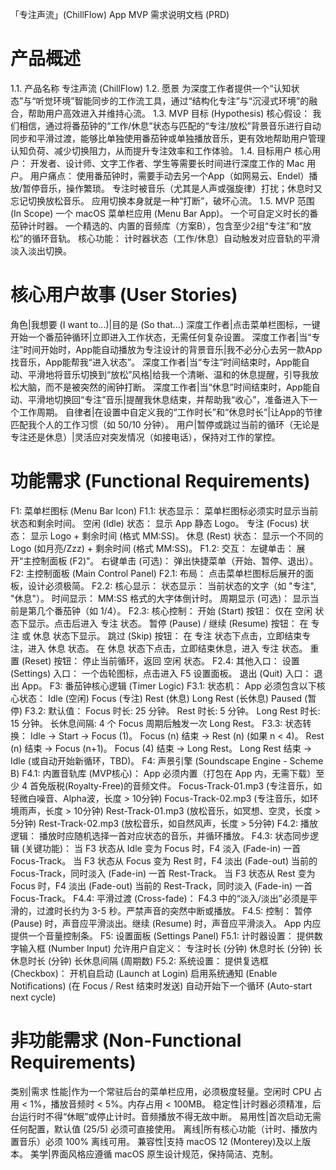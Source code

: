 「专注声流」(ChillFlow) App
MVP 需求说明文档 (PRD)

# 产品概述
1.1. 产品名称
专注声流 (ChillFlow)
1.2. 愿景
为深度工作者提供一个“认知状态”与“听觉环境”智能同步的工作流工具，通过“结构化专注”与“沉浸式环境”的融合，帮助用户高效进入并维持心流。
1.3. MVP 目标 (Hypothesis)
核心假设： 我们相信，通过将番茄钟的“工作/休息”状态与匹配的“专注/放松”背景音乐进行自动同步和平滑过渡，能够比单独使用番茄钟或单独播放音乐，更有效地帮助用户管理认知负荷、减少切换阻力，从而提升专注效率和工作体验。
1.4. 目标用户
核心用户： 开发者、设计师、文字工作者、学生等需要长时间进行深度工作的 Mac 用户。
用户痛点：
使用番茄钟时，需要手动去另一个App（如网易云、Endel）播放/暂停音乐，操作繁琐。
专注时被音乐（尤其是人声或强旋律）打扰；休息时又忘记切换放松音乐。
应用切换本身就是一种“打断”，破坏心流。
1.5. MVP 范围 (In Scope)
一个 macOS 菜单栏应用 (Menu Bar App)。
一个可自定义时长的番茄钟计时器。
一个精选的、内置的音频库（方案B），包含至少2组“专注”和“放松”的循环音轨。
核心功能： 计时器状态（工作/休息）自动触发对应音轨的平滑淡入淡出切换。

# 核心用户故事 (User Stories)
角色|我想要 (I want to...)|目的是 (So that...)
深度工作者|点击菜单栏图标，一键开始一个番茄钟循环|立即进入工作状态，无需任何复杂设置。
深度工作者|当“专注”时间开始时，App能自动播放为专注设计的背景音乐|我不必分心去另一款App找音乐，App能帮我“进入状态”。
深度工作者|当“专注”时间结束时，App能自动、平滑地将音乐切换到“放松”风格|给我一个清晰、温和的休息提醒，引导我放松大脑，而不是被突然的闹钟打断。
深度工作者|当“休息”时间结束时，App能自动、平滑地切换回“专注”音乐|提醒我休息结束，并帮助我“收心”，准备进入下一个工作周期。
自律者|在设置中自定义我的“工作时长”和“休息时长”|让App的节律匹配我个人的工作习惯（如 50/10 分钟）。
用户|暂停或跳过当前的循环（无论是专注还是休息）|灵活应对突发情况（如接电话），保持对工作的掌控。

# 功能需求 (Functional Requirements)
F1: 菜单栏图标 (Menu Bar Icon)
F1.1: 状态显示： 菜单栏图标必须实时显示当前状态和剩余时间。
空闲 (Idle) 状态： 显示 App 静态 Logo。
专注 (Focus) 状态： 显示 Logo + 剩余时间 (格式 MM:SS)。
休息 (Rest) 状态： 显示一个不同的 Logo (如月亮/Zzz) + 剩余时间 (格式 MM:SS)。
F1.2: 交互：
左键单击： 展开“主控制面板 (F2)”。
右键单击 (可选)： 弹出快捷菜单（开始、暂停、退出）。
F2: 主控制面板 (Main Control Panel)
F2.1: 布局： 点击菜单栏图标后展开的面板，设计必须极简。
F2.2: 核心显示：
状态显示： 当前状态的文字（如 "专注", "休息"）。
时间显示： MM:SS 格式的大字体倒计时。
周期显示 (可选)： 显示当前是第几个番茄钟（如 1/4）。
F2.3: 核心控制：
开始 (Start) 按钮： 仅在 空闲 状态下显示。点击后进入 专注 状态。
暂停 (Pause) / 继续 (Resume) 按钮： 在 专注 或 休息 状态下显示。
跳过 (Skip) 按钮：
在 专注 状态下点击，立即结束专注，进入 休息 状态。
在 休息 状态下点击，立即结束休息，进入 专注 状态。
重置 (Reset) 按钮： 停止当前循环，返回 空闲 状态。
F2.4: 其他入口：
设置 (Settings) 入口： 一个齿轮图标，点击进入 F5 设置面板。
退出 (Quit) 入口： 退出 App。
F3: 番茄钟核心逻辑 (Timer Logic)
F3.1: 状态机： App 必须包含以下核心状态：
Idle (空闲)
Focus (专注)
Rest (休息)
Long Rest (长休息)
Paused (暂停)
F3.2: 默认值：
Focus 时长: 25 分钟。
Rest 时长: 5 分钟。
Long Rest 时长: 15 分钟。
长休息间隔: 4 个 Focus 周期后触发一次 Long Rest。
F3.3: 状态转换：
Idle -> Start -> Focus (1)。
Focus (n) 结束 -> Rest (n) (如果 n < 4)。
Rest (n) 结束 -> Focus (n+1)。
Focus (4) 结束 -> Long Rest。
Long Rest 结束 -> Idle (或自动开始新循环，TBD)。
F4: 声景引擎 (Soundscape Engine - Scheme B)
F4.1: 内置音轨库 (MVP核心)：
App 必须内置（打包在 App 内，无需下载）至少 4 首免版税(Royalty-Free)的音频文件。
Focus-Track-01.mp3 (专注音乐，如轻微白噪音、Alpha波，长度 > 10分钟)
Focus-Track-02.mp3 (专注音乐，如环境雨声，长度 > 10分钟)
Rest-Track-01.mp3 (放松音乐，如冥想、空灵，长度 > 5分钟)
Rest-Track-02.mp3 (放松音乐，如自然风声，长度 > 5分钟)
F4.2: 播放逻辑：
播放时应随机选择一首对应状态的音乐，并循环播放。
F4.3: 状态同步逻辑 (关键功能)：
当 F3 状态从 Idle 变为 Focus 时，F4 淡入 (Fade-in) 一首 Focus-Track。
当 F3 状态从 Focus 变为 Rest 时，F4 淡出 (Fade-out) 当前的 Focus-Track，同时淡入 (Fade-in) 一首 Rest-Track。
当 F3 状态从 Rest 变为 Focus 时，F4 淡出 (Fade-out) 当前的 Rest-Track，同时淡入 (Fade-in) 一首 Focus-Track。
F4.4: 平滑过渡 (Cross-fade)：
F4.3 中的“淡入/淡出”必须是平滑的，过渡时长约为 3-5 秒。严禁声音的突然中断或播放。
F4.5: 控制：
暂停 (Pause) 时，声音应平滑淡出。继续 (Resume) 时，声音应平滑淡入。
App 内应提供一个音量控制条。
F5: 设置面板 (Settings Panel)
F5.1: 计时器设置：
提供数字输入框 (Number Input) 允许用户自定义：
专注时长 (分钟)
休息时长 (分钟)
长休息时长 (分钟)
长休息间隔 (周期数)
F5.2: 系统设置：
提供复选框 (Checkbox)：
开机自启动 (Launch at Login)
启用系统通知 (Enable Notifications) (在 Focus / Rest 结束时发送)
自动开始下一个循环 (Auto-start next cycle)

# 非功能需求 (Non-Functional Requirements)
类别|需求
性能|作为一个常驻后台的菜单栏应用，必须极度轻量。空闲时 CPU 占用 < 1%，播放音频时 < 5%。内存占用 < 100MB。
稳定性|计时器必须精准，后台运行时不得“休眠”或停止计时。音频播放不得无故中断。
易用性|首次启动无需任何配置，默认值 (25/5) 必须可直接使用。
离线|所有核心功能（计时、播放内置音乐）必须 100% 离线可用。
兼容性|支持 macOS 12 (Monterey)及以上版本。
美学|界面风格应遵循 macOS 原生设计规范，保持简洁、克制。
